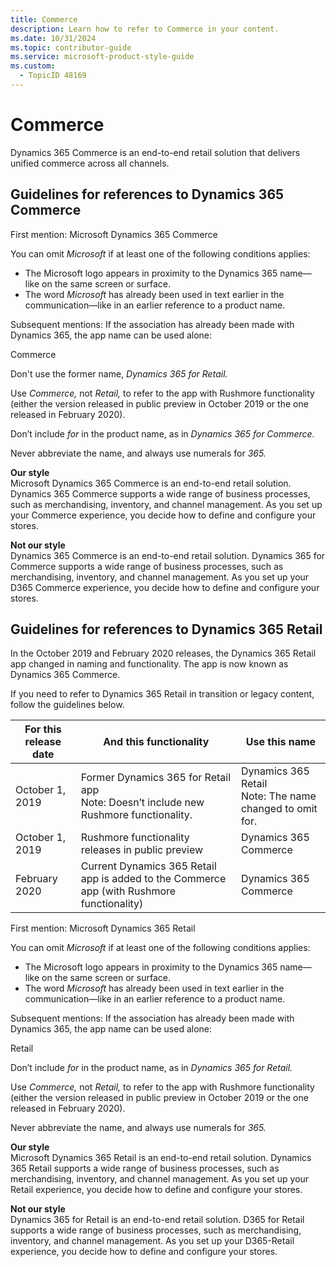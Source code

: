 ```yaml
---
title: Commerce
description: Learn how to refer to Commerce in your content.
ms.date: 10/31/2024
ms.topic: contributor-guide
ms.service: microsoft-product-style-guide
ms.custom:
  - TopicID 48169
---
```



# Commerce

Dynamics 365 Commerce is an end-to-end retail solution that delivers unified commerce across all channels.

## Guidelines for references to Dynamics 365 Commerce

First mention: Microsoft Dynamics 365 Commerce

You can omit *Microsoft* if at least one of the following conditions applies:

- The Microsoft logo appears in proximity to the Dynamics 365 name—like on the same screen or surface.  
- The word *Microsoft* has already been used in text earlier in the communication—like in an earlier reference to a product name.

Subsequent mentions: If the association has already been made with Dynamics 365, the app name can be used alone:

Commerce 

Don't use the former name, *Dynamics 365 for Retail.*

Use *Commerce,* not *Retail,* to refer to the app with Rushmore functionality (either the version released in public preview in October 2019 or the one released in February 2020).

Don’t include *for* in the product name, as in *Dynamics 365 for Commerce.*

Never abbreviate the name, and always use numerals for *365.*

**Our style**  
Microsoft Dynamics 365 Commerce is an end-to-end retail solution. Dynamics 365 Commerce supports a wide range of business processes, such as merchandising, inventory, and channel management. As you set up your Commerce experience, you decide how to define and configure your stores.

**Not our style**  
Dynamics 365 Commerce is an end-to-end retail solution. Dynamics 365 for Commerce supports a wide range of business processes, such as merchandising, inventory, and channel management. As you set up your D365 Commerce experience, you decide how to define and configure your stores.

## Guidelines for references to Dynamics 365 Retail

In the October 2019 and February 2020 releases, the Dynamics 365 Retail app changed in naming and functionality. The app is now known as Dynamics 365 Commerce. 

If you need to refer to Dynamics 365 Retail in transition or legacy content, follow the guidelines below.

| For this release date | And this functionality | Use this name |
|-----------------------|------------------------|---------------|
| October 1, 2019       | Former Dynamics 365 for Retail app<br>Note: Doesn’t include new Rushmore functionality. | Dynamics 365 Retail<br>Note: The name changed to omit for. |
| October 1, 2019       | Rushmore functionality releases in public preview | Dynamics 365 Commerce |
| February 2020         | Current Dynamics 365 Retail app is added to the Commerce app (with Rushmore functionality) | Dynamics 365 Commerce |

First mention: Microsoft Dynamics 365 Retail

You can omit *Microsoft* if at least one of the following conditions applies:

- The Microsoft logo appears in proximity to the Dynamics 365 name—like on the same screen or surface.  
- The word *Microsoft* has already been used in text earlier in the communication—like in an earlier reference to a product name.

Subsequent mentions: If the association has already been made with Dynamics 365, the app name can be used alone:

Retail 

Don’t include *for* in the product name, as in *Dynamics 365 for Retail.*  

Use *Commerce,* not *Retail,* to refer to the app with Rushmore functionality (either the version released in public preview in October 2019 or the one released in February 2020). 

Never abbreviate the name, and always use numerals for *365.* 

**Our style**  
Microsoft Dynamics 365 Retail is an end-to-end retail solution. Dynamics 365 Retail supports a wide range of business processes, such as merchandising, inventory, and channel management. As you set up your Retail experience, you decide how to define and configure your stores.

**Not our style**  
Dynamics 365 for Retail is an end-to-end retail solution. D365 for Retail supports a wide range of business processes, such as merchandising, inventory, and channel management. As you set up your D365-Retail experience, you decide how to define and configure your stores.

 